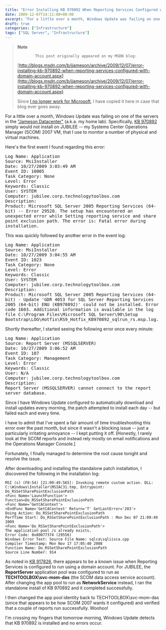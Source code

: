 ```yaml
---
title: "Error Installing KB 970892 When Reporting Services Configured with Domain Account"
date: 2009-12-07T14:11:00+08:00
excerpt: "For a little over a month, Windows Update was failing on one of the servers in the \"Jameson Datacenter\" (a.k.a. my home lab). Specifically, KB 970892 simply would not install on JUBILEE -- my Systems Center Operations Manager (SCOM) 2007 VM, that I use..."
draft: true
categories: ["Infrastructure"]
tags: ["SQL Server", "Infrastructure"]
---
```


> **Note**
>
>             This post originally appeared on my MSDN blog:
>
> [http://blogs.msdn.com/b/jjameson/archive/2009/12/07/error-installing-kb-970892-when-reporting-services-configured-with-domain-account.aspx](http://blogs.msdn.com/b/jjameson/archive/2009/12/07/error-installing-kb-970892-when-reporting-services-configured-with-domain-account.aspx)
>
> Since [I no longer work for Microsoft](/blog/jjameson/2011/09/02/last-day-with-microsoft), I have copied it here in case that blog                 ever goes away.

For a little over a month, Windows Update was failing on one of the servers in the         ["Jameson Datacenter"](/blog/jjameson/2009/09/14/the-jameson-datacenter)         (a.k.a. my home lab). Specifically, [KB 970892](http://support.microsoft.com/kb/970892) simply would not install on JUBILEE -- my Systems Center Operations         Manager (SCOM) 2007 VM, that I use to monitor a number of physical and virtual machines.

Here's the first event I found regarding this error:

<samp>            Log Name: Application<br>
Source: MsiInstaller<br>
Date: 10/27/2009 3:03:49 AM<br>
Event ID: 10005<br>
Task Category: None<br>
Level: Error<br>
Keywords: Classic<br>
User: SYSTEM<br>
Computer: jubilee.corp.technologytoolbox.com<br>
Description:<br>
Product: Microsoft SQL Server 2005 Reporting Services (64-bit) -- Error 29528. The
setup has encountered an unexpected error while Setting reporting service and share
point exclusion path. The error is: Fatal error during installation.</samp>

This was quickly followed by another error in the event log:

<samp>            Log Name: Application<br>
Source: MsiInstaller<br>
Date: 10/27/2009 3:04:55 AM<br>
Event ID: 1023<br>
Task Category: None<br>
Level: Error<br>
Keywords: Classic<br>
User: SYSTEM<br>
Computer: jubilee.corp.technologytoolbox.com<br>
Description:<br>
Product: Microsoft SQL Server 2005 Reporting Services (64-bit) - Update 'GDR 4053
for SQL Server Reporting Services 2005 (64-bit) ENU (KB970892)' could not be installed.
Error code 1603. Additional information is available in the log file C:\Program
Files\Microsoft SQL Server\90\Setup Bootstrap\LOG\Hotfix\RS9_Hotfix_KB970892_sqlrun_rs.msp.log.</samp>

Shortly thereafter, I started seeing the following error once every minute:

<samp>            Log Name: Application<br>
Source: Report Server (MSSQLSERVER)<br>
Date: 10/27/2009 3:06:52 AM<br>
Event ID: 107<br>
Task Category: Management<br>
Level: Error<br>
Keywords: Classic<br>
User: N/A<br>
Computer: jubilee.corp.technologytoolbox.com<br>
Description:<br>
Report Server (MSSQLSERVER) cannot connect to the report server database.</samp>

Since I have Windows Update configured to automatically download and install updates         every morning, the patch attempted to install each day -- but failed each and every         time.

I have to admit that I've spent a fair amount of time troubleshooting this error         over the past month, but since it wasn't a blocking issue -- just a particularly         irritating annoyance -- I kept putting it off. [Honestly, I rarely look at the SCOM         reports and instead rely mostly on email notifications and the Operations Manager         Console.]

Fortunately, I finally managed to determine the root cause tonight and resolve the         issue.

After downloading and installing the standalone patch installation, I discovered         the following in the installation log:

```
MSI (s) (F0:54) [21:09:49:565]: Invoking remote custom action. DLL: C:\Windows\Installer\MSIAC31.tmp, Entrypoint: Do_RSSetSharePointExclusionPath
<Func Name='LaunchFunction'>
Function=Do_RSSetSharePointExclusionPath
<Func Name='GetCAContext'>
<EndFunc Name='GetCAContext' Return='T' GetLastError='203'>
Doing Action: Do_RSSetSharePointExclusionPath
PerfTime Start: Do_RSSetSharePointExclusionPath : Mon Dec 07 21:09:49 2009
<Func Name='Do_RSSetSharePointExclusionPath'>
The application pool /s already exists.
Error Code: 0x80077374 (29556)
Windows Error Text: Source File Name: sqlca\sqliisca.cpp
Compiler Timestamp: Mon Nov 17 17:05:40 2008
Function Name: Do_RSSetSharePointExclusionPath
Source Line Number: 914
```

As noted in [KB 917826](http://support.microsoft.com/kb/917826), there         appears to be a known issue when Reporting Services is configured to run using a         domain account. For JUBILEE, the **ReportServer** application pool         was configured to run as **TECHTOOLBOX\svc-mom-das** (the SCOM data         access service account). After changing the app pool to run as **NetworkService** instead, I ran the standalone install of KB 970892 and it completed successfully.

I then changed the app pool identity back to TECHTOOLBOX\svc-mom-das (since that         appears to be how SCOM 2007 wants it configured) and verified that a couple of reports         run successfully. Woohoo!

I'm crossing my fingers that tomorrow morning, Windows Update detects that KB 970892         is installed and no errors occur.

